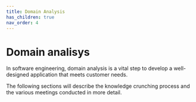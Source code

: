 ```yaml
---
title: Domain Analysis
has_children: true
nav_order: 4
---
```


# Domain analisys

In software engineering, domain analysis is a vital step to develop a well-designed application that meets customer needs. 

The following sections will describe the knowledge crunching process and the various meetings conducted in more detail.